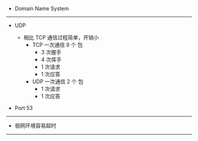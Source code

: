 * Domain Name System

---

* UDP
    * 相比 TCP 通信过程简单，开销小
        * TCP 一次通信 9 个 包
            * 3 次握手
            * 4 次挥手
            * 1 次请求
            * 1 次应答
        * UDP 一次通信 2 个 包
            * 1 次请求
            * 1 次应答

* Port 53

---

* 弱网环境容易超时

---
